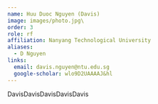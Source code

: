 ```yaml
---
name: Huu Duoc Nguyen (Davis)
image: images/photo.jpg\
order: 3
role: rf
affiliation: Nanyang Technological University
aliases:
  - D Nguyen
links:
  email: davis.nguyen@ntu.edu.sg
  google-scholar: wlo9D2UAAAAJ&hl
---
```

DavisDavisDavisDavisDavis


